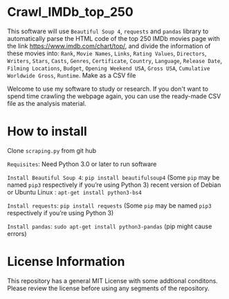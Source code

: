 # Crawl_IMDb_top_250
This software will use `Beautiful Soup 4`, `requests` and `pandas` library to automatically parse the HTML code of the top 250 IMDb movies page with the link https://www.imdb.com/chart/top/, and divide the information of these movies into: `Rank`, `Movie Names`, `Links`, `Rating Values`, `Directors`, `Writers`, `Stars`, `Casts`, `Genres`, `Certificate`, `Country`, `Language`, `Release Date`, `Filming Locations`, `Budget`, `Opening Weekend USA`, `Gross USA`, `Cumulative Worldwide Gross`, `Runtime`. Make as a CSV file

Welcome to use my software to study or research. If you don't want to spend time crawling the webpage again, you can use the ready-made CSV file as the analysis material.

# How to install
Clone `scraping.py` from git hub

`Requisites`: Need Python 3.0 or later to run software

`Install Beautiful Soup 4`: `pip install beautifulsoup4` (Some `pip` may be named `pip3` respectively if you’re using Python 3)
recent version of Debian or Ubuntu Linux : `apt-get install python3-bs4`

`Install requests`: `pip install requests` (Some `pip` may be named `pip3` respectively if you’re using Python 3)

`Install pandas`: `sudo apt-get install python3-pandas` (pip might cause errors)

# License Information
This repository has a general MIT License with some addtional conditons. Please review the license before using any segments of the repository.
